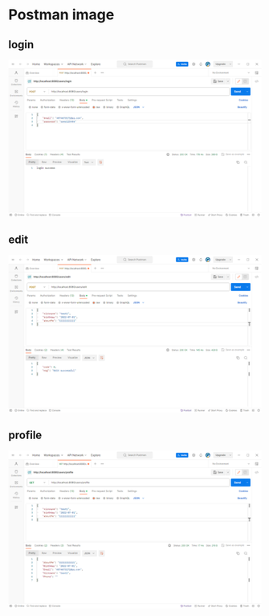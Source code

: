 # Postman image

## login
![Local Image 1](login.png)

## edit
![Local Image 2](edit.png)

## profile
![Local Image 3](profile.png)

